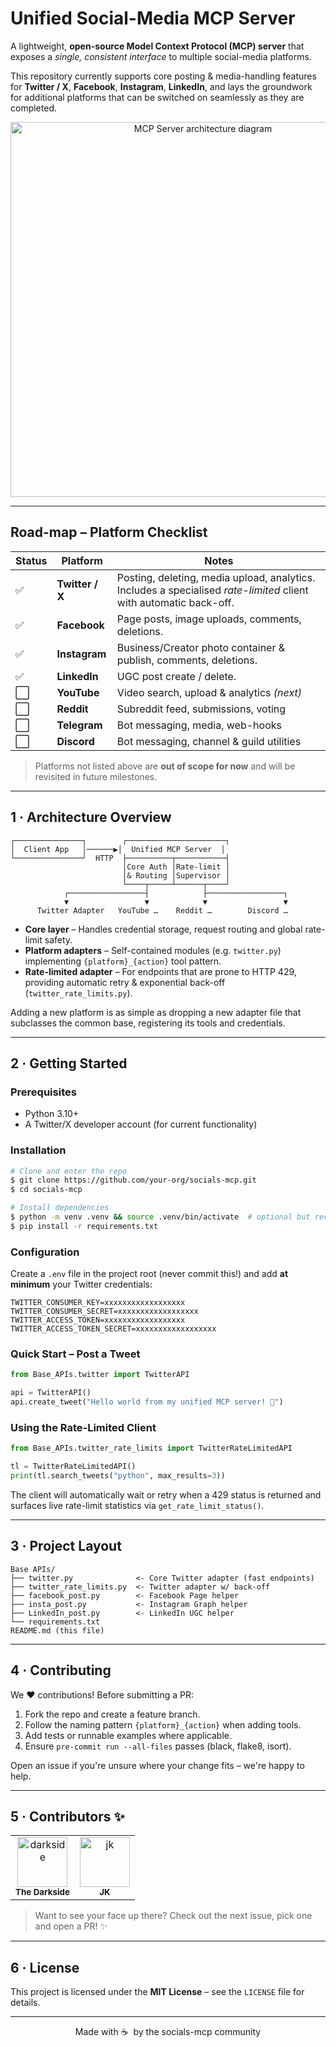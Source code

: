 # Unified Social-Media MCP Server

A lightweight, **open-source Model Context Protocol (MCP) server** that exposes a *single, consistent interface* to multiple social-media platforms.

This repository currently supports core posting & media-handling features for **Twitter / X**, **Facebook**, **Instagram**, **LinkedIn**, and lays the groundwork for additional platforms that can be switched on seamlessly as they are completed.

<div align="center">
  <img src="https://raw.githubusercontent.com/placeholder/socials-mcp/main/.github/hero.svg" width="600" alt="MCP Server architecture diagram"/>
</div>

---

## Road-map – Platform Checklist

| Status | Platform | Notes |
| ------ | -------- | ----- |
| ✅ | **Twitter / X** | Posting, deleting, media upload, analytics.<br/>Includes a specialised *rate-limited* client with automatic back-off. |
| ✅ | **Facebook** | Page posts, image uploads, comments, deletions. |
| ✅ | **Instagram** | Business/Creator photo container & publish, comments, deletions. |
| ✅ | **LinkedIn** | UGC post create / delete. |
| ⬜ | **YouTube** | Video search, upload & analytics *(next)* |
| ⬜ | **Reddit** | Subreddit feed, submissions, voting |
| ⬜ | **Telegram** | Bot messaging, media, web-hooks |
| ⬜ | **Discord** | Bot messaging, channel & guild utilities |

> Platforms not listed above are **out of scope for now** and will be revisited in future milestones.

---

## 1 · Architecture Overview

```
┌───────────────┐        ┌──────────────────────┐
│  Client App   │──────▶│  Unified MCP Server  │
└───────────────┘  HTTP  ├──────────┬───────────┤
                         │Core Auth │Rate-limit │
                         │& Routing │Supervisor │
                         └────┬─────┴──────┬────┘
            ┌─────────────────┤            ├─────────────────┐
            ▼                 ▼            ▼                 ▼
      Twitter Adapter   YouTube …    Reddit …        Discord …
```

* **Core layer** – Handles credential storage, request routing and global rate-limit safety.
* **Platform adapters** – Self-contained modules (e.g. `twitter.py`) implementing `{platform}_{action}` tool pattern.
* **Rate-limited adapter** – For endpoints that are prone to HTTP 429, providing automatic retry & exponential back-off (`twitter_rate_limits.py`).

Adding a new platform is as simple as dropping a new adapter file that subclasses the common base, registering its tools and credentials.

---

## 2 · Getting Started

### Prerequisites

* Python 3.10+
* A Twitter/X developer account (for current functionality)

### Installation

```bash
# Clone and enter the repo
$ git clone https://github.com/your-org/socials-mcp.git
$ cd socials-mcp

# Install dependencies
$ python -m venv .venv && source .venv/bin/activate  # optional but recommended
$ pip install -r requirements.txt
```

### Configuration

Create a `.env` file in the project root (never commit this!) and add **at minimum** your Twitter credentials:

```dotenv
TWITTER_CONSUMER_KEY=xxxxxxxxxxxxxxxxxx
TWITTER_CONSUMER_SECRET=xxxxxxxxxxxxxxxxxx
TWITTER_ACCESS_TOKEN=xxxxxxxxxxxxxxxxxx
TWITTER_ACCESS_TOKEN_SECRET=xxxxxxxxxxxxxxxxxx
```

### Quick Start – Post a Tweet

```python
from Base_APIs.twitter import TwitterAPI

api = TwitterAPI()
api.create_tweet("Hello world from my unified MCP server! 🎉")
```

### Using the Rate-Limited Client

```python
from Base_APIs.twitter_rate_limits import TwitterRateLimitedAPI

tl = TwitterRateLimitedAPI()
print(tl.search_tweets("python", max_results=3))
```

The client will automatically wait or retry when a 429 status is returned and surfaces live rate-limit statistics via `get_rate_limit_status()`.

---

## 3 · Project Layout

```
Base APIs/
├── twitter.py              <- Core Twitter adapter (fast endpoints)
├── twitter_rate_limits.py  <- Twitter adapter w/ back-off
├── facebook_post.py        <- Facebook Page helper
├── insta_post.py           <- Instagram Graph helper
├── LinkedIn_post.py        <- LinkedIn UGC helper
└── requirements.txt
README.md (this file)
```

---

## 4 · Contributing

We :heart: contributions!  Before submitting a PR:

1. Fork the repo and create a feature branch.
2. Follow the naming pattern `{platform}_{action}` when adding tools.
3. Add tests or runnable examples where applicable.
4. Ensure `pre-commit run --all-files` passes (black, flake8, isort).

Open an issue if you're unsure where your change fits – we're happy to help.

---

## 5 · Contributors ✨

<table>
  <tr>
    <td align="center"><img src="https://avatars.githubusercontent.com/u/000000?v=4" width="80;" alt="darkside"/><br /><sub><b>The&nbsp;Darkside</b></sub></td>
    <td align="center"><img src="https://avatars.githubusercontent.com/u/000000?v=4" width="80;" alt="jk"/><br /><sub><b>JK</b></sub></td>
  </tr>
</table>

> Want to see your face up there? Check out the next issue, pick one and open a PR! ✨

---

## 6 · License

This project is licensed under the **MIT License** – see the `LICENSE` file for details.

---

<div align="center">
Made with ☕ &nbsp;by the socials-mcp community
</div>